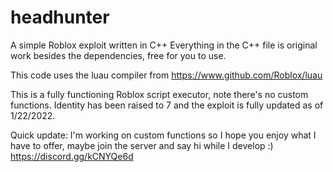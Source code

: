 # headhunter
A simple Roblox exploit written in C++
Everything in the C++ file is original work besides the dependencies, free for you to use.

This code uses the luau compiler from https://www.github.com/Roblox/luau

This is a fully functioning Roblox script executor, note there's no custom functions.
Identity has been raised to 7 and the exploit is fully updated as of 1/22/2022.


Quick update: I'm working on custom functions so I hope you enjoy what I have to offer, maybe join the server and say hi while I develop :)
https://discord.gg/kCNYQe6d
